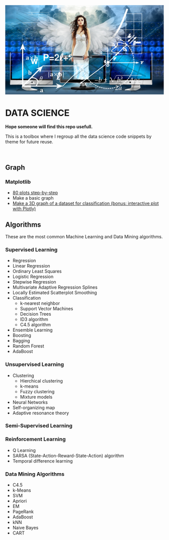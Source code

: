 <div align="center"><img src="./assets/head.jpg"></div>

# DATA SCIENCE

**Hope someone will find this repo usefull.**

This is a toolbox where I regroup all the data science code snippets by theme for future reuse.

<br>


## Graph

### Matplotlib


- [80 plots step-by-step](https://www.kaggle.com/elvinagammed/plotting-with-python-learn-80-plots-step-by-step)
- Make a basic graph
- [Make a 3D graph of a dataset for classification (bonus: interactive plot with Plotly)](https://github.com/IAbeteEtMechante/Data_Science/blob/main/Graph/make_a_3D_graph_for_classification.ipynb)



## Algorithms


These are the most common Machine Learning and Data Mining algorithms.

### Supervised Learning

- Regression
- Linear Regression
- Ordinary Least Squares
- Logistic Regression
- Stepwise Regression
- Multivariate Adaptive Regression Splines
- Locally Estimated Scatterplot Smoothing
- Classification
  - k-nearest neighbor
  - Support Vector Machines
  - Decision Trees
  - ID3 algorithm
  - C4.5 algorithm
- Ensemble Learning
- Boosting
- Bagging
- Random Forest
- AdaBoost

### Unsupervised Learning

- Clustering
  - Hierchical clustering
  - k-means
  - Fuzzy clustering
  - Mixture models
- Neural Networks
- Self-organizing map
- Adaptive resonance theory

### Semi-Supervised Learning

### Reinforcement Learning

- Q Learning
- SARSA (State-Action-Reward-State-Action) algorithm
- Temporal difference learning

### Data Mining Algorithms

- C4.5
- k-Means
- SVM
- Apriori
- EM
- PageRank
- AdaBoost
- kNN
- Naive Bayes
- CART




